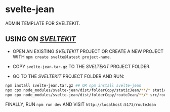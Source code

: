 # svelte-jean

ADMIN TEMPLATE FOR SVELTEKIT.

## USING ON _[SVELTEKIT](https://kit.svelte.dev/)_

* OPEN AN EXISTING _SVELTEKIT_ PROJECT OR CREATE A NEW PROJECT WITH `npm create svelte@latest project-name`.

* COPY `svelte-jean.tar.gz` TO THE _SVELTEKIT_ PROJECT FOLDER.

* GO TO THE _SVELTEKIT_ PROJECT FOLDER AND RUN:

```bash
npm install svelte-jean.tar.gz ## OR npm install svelte-jean
npx cpx node_modules/svelte-jean/dist/folderCopy/staticJean/**/* static/staticJean
npx cpx node_modules/svelte-jean/dist/folderCopy/routeJean/**/* src/routes/routeJean
```

FINALLY, RUN `npm run dev` AND VISIT `http://localhost:5173/routeJean`
